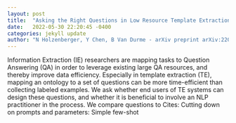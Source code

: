 ```yaml
---
layout: post
title:  "Asking the Right Questions in Low Resource Template Extraction"
date:   2022-05-30 22:20:45 -0400
categories: jekyll update
author: "N Holzenberger, Y Chen, B Van Durme - arXiv preprint arXiv:2205.12643, 2022"
---
```

Information Extraction (IE) researchers are mapping tasks to Question Answering (QA) in order to leverage existing large QA resources, and thereby improve data efficiency. Especially in template extraction (TE), mapping an ontology to a set of questions can be more time-efficient than collecting labeled examples. We ask whether end users of TE systems can design these questions, and whether it is beneficial to involve an NLP practitioner in the process. We compare questions to  Cites: Cutting down on prompts and parameters: Simple few-shot 